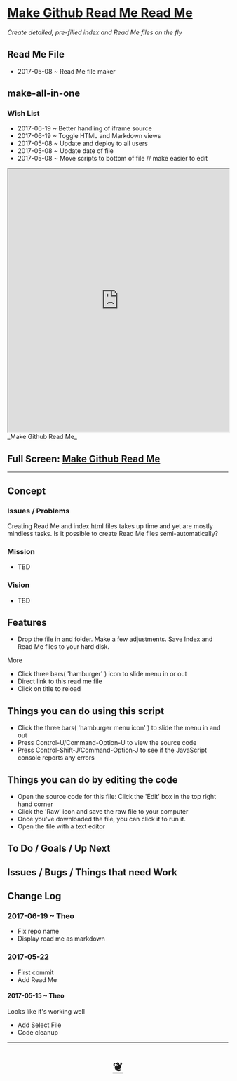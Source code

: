 <span style=display:none; >[You are now in a GitHub source code view - click this link to view Read Me file as a web page]( http://pushme-pullyou.github.io/tootoo/r3/utilities/make-github-readme/#README.md "View file as a web page." ) </span>

<!--
<a href="https://pushme-pullyou.github.io/" >pushme-pullyou.github.io</a> &raquo;  <a href="https://pushme-pullyou.github.io/tootoo/" >tootoo</a> &raquo; </h3> <a href="https://pushme-pullyou.github.io/tootoo/r3/" >r3</a> &raquo; </h3> <a href="https://pushme-pullyou.github.io/tootoo/r3/utilities/" >utilities</a> &raquo; </h3>
-->

[Make Github Read Me Read Me]( https://pushme-pullyou.github.io/tootoo/r3/utilities/make-github-readme/index.html#readme.md )
===
_Create detailed, pre-filled index and Read Me files on the fly_

<!--
<img src="" style=display:none; width=800 >
-->


## Read Me File

* 2017-05-08 ~ Read Me file maker


## make-all-in-one

### Wish List

* 2017-06-19 ~ Better handling of iframe source
* 2017-06-19 ~ Toggle HTML and Markdown views
* 2017-05-08 ~ Update and deploy to all users
* 2017-05-08 ~ Update date of file
* 2017-05-08 ~ Move scripts to bottom of file // make easier to edit



<iframe id=ifr src=https://pushme-pullyou.github.io/tootoo/r3/utilities/make-github-readme/index.html width=100% height=600px ></iframe>
_Make Github Read Me_

## Full Screen: [ Make Github Read Me ]( https://pushme-pullyou.github.io/tootoo/r3/utilities/make-github-readme/index.html )


***

## Concept

### Issues / Problems
<!--

The general format is an adaptation of the ideas developed in Alexander's _et al_ [A Pattern Language]( https://books.google.com/books?id=hwAHmktpk5IC&pg=PR10#v=onepage&q&f=false ) - as sammarized on page 10.

Each pattern describes a problem which occurs over and over again in our environment, and then describes the core of the solution to that problem, in such a way that you can use this solution a million times over, without ever doing it the same way twice.

patterns are descriptions of common problems and proposal for the solutions that can be used repeatedly every time the problem is encountered and producing an different outcome.

-->

Creating Read Me and index.html files takes up time and yet are mostly mindless tasks. Is it possible to create Read Me files semi-automatically?

### Mission
<!-- a statement of a rationale, applicable now as well as in the future -->

* TBD

### Vision
<!--  a descriptive picture of a desired future state -->

* TBD



## Features

* Drop the file in and folder. Make a few adjustments. Save Index and Read Me files to your hard disk.

More
* Click three bars( 'hamburger' ) icon to slide menu in or out
* Direct link to this read me file
* Click on title to reload


## Things you can do using this script


* Click the three bars( 'hamburger menu icon' ) to slide the menu in and out
* Press Control-U/Command-Option-U to view the source code
* Press Control-Shift-J/Command-Option-J to see if the JavaScript console reports any errors



## Things you can do by editing the code

* Open the source code for this file: Click the 'Edit' box in the top right hand corner
* Click the 'Raw' icon and save the raw file to your computer
* Once you've downloaded the file, you can click it to run it.
* Open the file with a text editor


<!--
## Users
_where used_

Intended for xxx

## Links of Interest

-->




## To Do / Goals / Up Next


## Issues / Bugs / Things that need Work


## Change Log

### 2017-06-19 ~ Theo

* Fix repo name
* Display read me as markdown

### 2017-05-22

* First commit
* Add Read Me


#### 2017-05-15 ~ Theo

Looks like it's working well

* Add Select File
* Code cleanup


***

<h1 style=text-align:center;text-decoration:none;width:100%; ><a href=javascript:window.scrollTo(0,0); title='pushMe pullYou ~ your coming and going happy place' > ❦ </a></h1>

